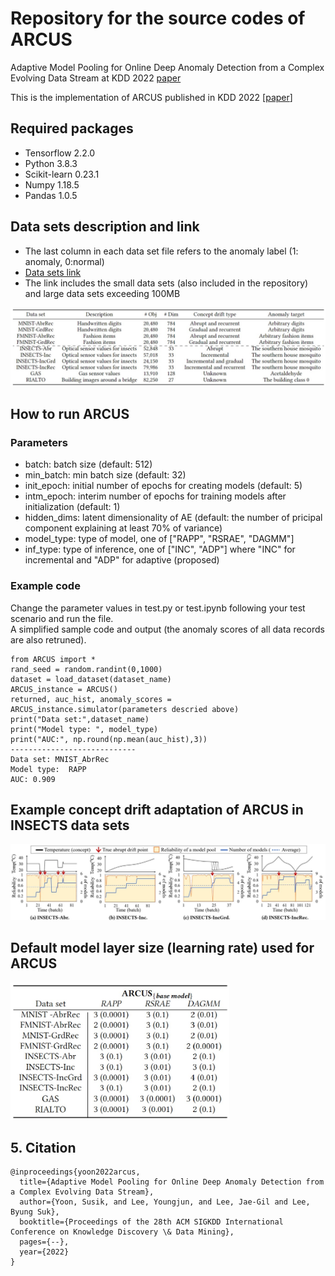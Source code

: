 # Repository for the source codes of ARCUS
Adaptive Model Pooling for Online Deep Anomaly Detection from a Complex Evolving Data Stream at KDD 2022 [paper](https://arxiv.org/abs/2206.04792)

This is the implementation of ARCUS published in KDD 2022 [[paper](https://arxiv.org/abs/2206.04792)]


## Required packages
- Tensorflow 2.2.0
- Python 3.8.3
- Scikit-learn 0.23.1
- Numpy 1.18.5
- Pandas 1.0.5

## Data sets description and link
- The last column in each data set file refers to the anomaly label (1: anomaly, 0:normal)   </br>
- [Data sets link](https://www.dropbox.com/sh/a3fhtp9zjjujrwa/AAD_4wkFaULuK-uJinbtw81Oa?dl=0) </br>
- The link includes the small data sets (also included in the repository) and large data sets exceeding 100MB </br>
<img src="figures/Data_sets.jpg" width="800"> 


## How to run ARCUS
### Parameters
- batch: batch size (default: 512)
- min_batch: min batch size (default: 32)
- init_epoch: initial number of epochs for creating models (default: 5)
- intm_epoch: interim number of epochs for training models after initialization  (default: 1)
- hidden_dims: latent dimensionality of AE (default: the number of pricipal component explaining at least 70% of variance)
- model_type: type of model, one of ["RAPP", "RSRAE", "DAGMM"]
- inf_type: type of inference, one of ["INC", "ADP"] where "INC" for incremental and "ADP" for adaptive (proposed)

### Example code
Change the parameter values in test.py or test.ipynb following your test scenario and run the file. </br>
A simplified sample code and output (the anomaly scores of all data records are also retruned).
```
from ARCUS import *
rand_seed = random.randint(0,1000)
dataset = load_dataset(dataset_name)
ARCUS_instance = ARCUS()
returned, auc_hist, anomaly_scores = ARCUS_instance.simulator(parameters descried above)
print("Data set:",dataset_name)
print("Model type: ", model_type)
print("AUC:", np.round(np.mean(auc_hist),3))
----------------------------
Data set: MNIST_AbrRec
Model type:  RAPP
AUC: 0.909
```

## Example concept drift adaptation of ARCUS in INSECTS data sets
<img src="figures/Drift_adaptation.jpg" width="900">

## Default model layer size (learning rate) used for ARCUS
<img src="figures/ARCUS_params.jpg" width="350">

## 5. Citation
```
@inproceedings{yoon2022arcus,
  title={Adaptive Model Pooling for Online Deep Anomaly Detection from a Complex Evolving Data Stream},
  author={Yoon, Susik, and Lee, Youngjun, and Lee, Jae-Gil and Lee, Byung Suk},
  booktitle={Proceedings of the 28th ACM SIGKDD International Conference on Knowledge Discovery \& Data Mining},
  pages={--},
  year={2022}
}
```
